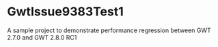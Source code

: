 # GwtIssue9383Test1
A sample project to demonstrate performance regression between GWT 2.7.0 and GWT 2.8.0 RC1
